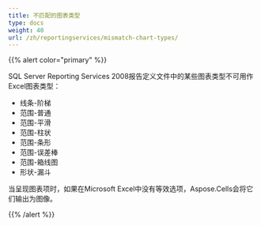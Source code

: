 ```yaml
---
title: 不匹配的图表类型
type: docs
weight: 40
url: /zh/reportingservices/mismatch-chart-types/
---
```


{{% alert color="primary" %}} 

SQL Server Reporting Services 2008报告定义文件中的某些图表类型不可用作Excel图表类型：

- 线条-阶梯
- 范围-普通
- 范围-平滑
- 范围-柱状
- 范围-条形
- 范围-误差棒
- 范围-箱线图
- 形状-漏斗

当呈现图表项时，如果在Microsoft Excel中没有等效选项，Aspose.Cells会将它们输出为图像。 

{{% /alert %}}
